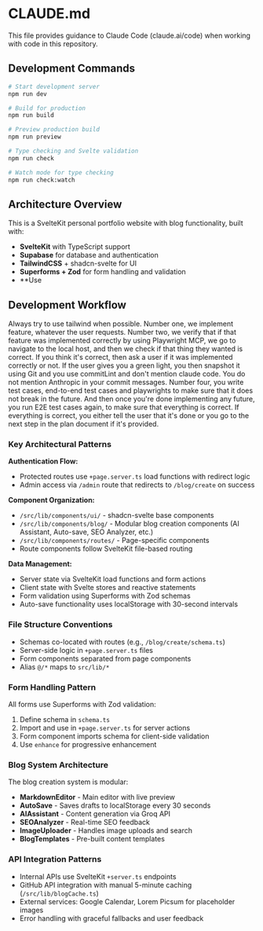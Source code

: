 # CLAUDE.md

This file provides guidance to Claude Code (claude.ai/code) when working with code in this repository.

## Development Commands

```bash
# Start development server
npm run dev

# Build for production
npm run build

# Preview production build
npm run preview

# Type checking and Svelte validation
npm run check

# Watch mode for type checking
npm run check:watch
```

## Architecture Overview

This is a SvelteKit personal portfolio website with blog functionality, built with:
- **SvelteKit** with TypeScript support
- **Supabase** for database and authentication
- **TailwindCSS** + shadcn-svelte for UI
- **Superforms + Zod** for form handling and validation
- **Use 

## Development Workflow
Always try to use tailwind when possible. Number one, we implement feature, whatever the user requests. Number two, we verify that if that feature was implemented correctly by using Playwright MCP, we go to navigate to the local host, and then we check if that thing they wanted is correct. If you think it's correct, then ask a user if it was implemented correctly or not. If the user gives you a green light, you then snapshot it using Git and you use commitLint and don't mention claude code. You do not mention Anthropic in your commit messages. Number four, you write test cases, end-to-end test cases and playwrights to make sure that it does not break in the future. And then once you're done implementing any future, you run E2E test cases again, to make sure that everything is correct. If everything is correct, you either tell the user that it's done or you go to the next step in the plan document if it's provided. 
### Key Architectural Patterns

**Authentication Flow:**
- Protected routes use `+page.server.ts` load functions with redirect logic
- Admin access via `/admin` route that redirects to `/blog/create` on success

**Component Organization:**
- `/src/lib/components/ui/` - shadcn-svelte base components
- `/src/lib/components/blog/` - Modular blog creation components (AI Assistant, Auto-save, SEO Analyzer, etc.)
- `/src/lib/components/routes/` - Page-specific components
- Route components follow SvelteKit file-based routing

**Data Management:**
- Server state via SvelteKit load functions and form actions
- Client state with Svelte stores and reactive statements
- Form validation using Superforms with Zod schemas
- Auto-save functionality uses localStorage with 30-second intervals


### File Structure Conventions

- Schemas co-located with routes (e.g., `/blog/create/schema.ts`)
- Server-side logic in `+page.server.ts` files
- Form components separated from page components
- Alias `@/*` maps to `src/lib/*`

### Form Handling Pattern

All forms use Superforms with Zod validation:
1. Define schema in `schema.ts`
2. Import and use in `+page.server.ts` for server actions
3. Form component imports schema for client-side validation
4. Use `enhance` for progressive enhancement

### Blog System Architecture

The blog creation system is modular:
- **MarkdownEditor** - Main editor with live preview
- **AutoSave** - Saves drafts to localStorage every 30 seconds
- **AIAssistant** - Content generation via Groq API
- **SEOAnalyzer** - Real-time SEO feedback
- **ImageUploader** - Handles image uploads and search
- **BlogTemplates** - Pre-built content templates

### API Integration Patterns

- Internal APIs use SvelteKit `+server.ts` endpoints
- GitHub API integration with manual 5-minute caching (`/src/lib/blogCache.ts`)
- External services: Google Calendar, Lorem Picsum for placeholder images
- Error handling with graceful fallbacks and user feedback